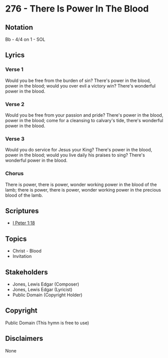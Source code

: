 # 276 - There Is Power In The Blood

## Notation

Bb - 4/4 on 1 - SOL

## Lyrics

### Verse 1

Would you be free from the burden of sin? There's power in the blood, power in the blood; would you over evil a victory win? There's wonderful power in the blood.

### Verse 2

Would you be free from your passion and pride? There's power in the blood, power in the blood; come for a cleansing to calvary's tide, there's wonderful power in the blood.

### Verse 3

Would you do service for Jesus your King? There's power in the blood, power in the blood; would you live daily his praises to sing? There's wonderful power in the blood.

### Chorus

There is power, there is power, wonder working power in the blood of the lamb; there is power, there is power, wonder working power in the precious blood of the lamb.


## Scriptures

- [I Peter 1:18](https://www.biblegateway.com/passage/?search=I%20Peter%201%3A18)

## Topics

- Christ - Blood
- Invitation

## Stakeholders

- Jones, Lewis Edgar (Composer)
- Jones, Lewis Edgar (Lyricist)
- Public Domain (Copyright Holder)

## Copyright

Public Domain
(This hymn is free to use)

## Disclaimers

None

